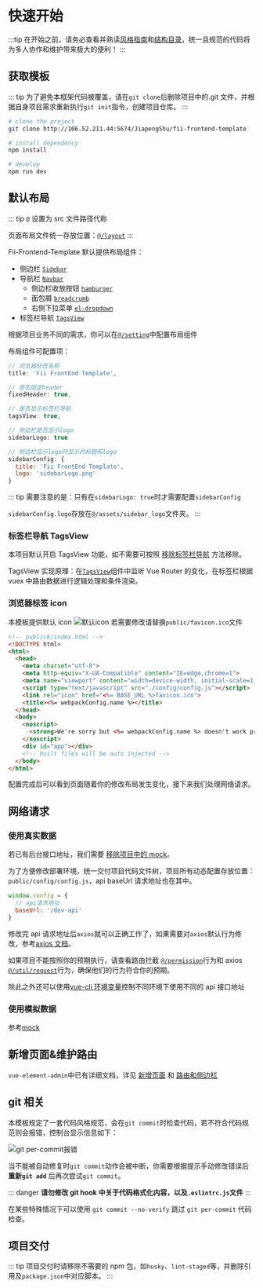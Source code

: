 # 快速开始

:::tip
在开始之前，请务必查看并熟读[风格指南](/guide/advanced/style-guide.md)和[结构目录](/guide/#目录结构)，统一且规范的代码将为多人协作和维护带来极大的便利！
:::

## 获取模板

::: tip
为了避免本框架代码被覆盖，请在`git clone`后删除项目中的.git 文件，并根据自身项目需求重新执行`git init`指令，创建项目仓库。
:::

```bash
# clone the project
git clone http://106.52.211.44:5674/JiapengShu/fii-frontend-template

# install dependency
npm install

# develop
npm run dev
```

## 默认布局

::: tip
`@` 设置为 src 文件路径代称

页面布局文件统一存放位置：[`@/layout`](http://106.52.211.44:5674/JiapengShu/fii-frontend-template/-/tree/master/src/layout)
:::

Fii-Frontend-Template 默认提供布局组件：

- 侧边栏 [`Sidebar`](http://106.52.211.44:5674/JiapengShu/fii-frontend-template/-/blob/master/src/layout/components/Sidebar/index.vue)
- 导航栏 [`Navbar`](http://106.52.211.44:5674/JiapengShu/fii-frontend-template/-/blob/master/src/layout/components/Navbar.vue)
  - 侧边栏收放按钮 [`hamburger`](http://106.52.211.44:5674/JiapengShu/fii-frontend-template/-/blob/master/src/layout/components/Hamburger/index.vue)
  - 面包屑 [`breadcrumb`](http://106.52.211.44:5674/JiapengShu/fii-frontend-template/-/blob/master/src/layout/components/Breadcrumb/index.vue)
  - 右侧下拉菜单 [`el-dropdown`](http://106.52.211.44:5674/JiapengShu/fii-frontend-template/-/blob/master/src/layout/components/Navbar.vue)
- 标签栏导航 [`TagsView`](http://106.52.211.44:5674/JiapengShu/fii-frontend-template/-/blob/master/src/layout/components/TagsView/index.vue)

根据项目业务不同的需求，你可以在[`@/setting`](http://106.52.211.44:5674/JiapengShu/fii-frontend-template/-/blob/master/src/settings.js)中配置布局组件

布局组件可配置项：

```js
// 浏览器标签名称
title: 'Fii FrontEnd Template',

// 是否固定header
fixedHeader: true,

// 是否显示标签栏导航
tagsView: true,

// 侧边栏是否显示logo
sidebarLogo: true

// 侧边栏显示logo时显示的标题和logo
sidebarConfig: {
  title: 'Fii FrontEnd Template',
  logo: 'sidebarLogo.png'
}
```

::: tip
需要注意的是：只有在`sidebarLogo: true`时才需要配置`sidebarConfig`

`sidebarConfig.logo`存放在`@/assets/sidebar_logo`文件夹。
:::

### 标签栏导航 TagsView

本项目默认开启 TagsView 功能，如不需要可按照 [移除标签栏导航](/guide/essentials/tags-view.md#移除) 方法移除。

TagsView 实现原理：在[`TagsView`](http://106.52.211.44:5674/JiapengShu/fii-frontend-template/-/blob/master/src/layout/components/TagsView/index.vue)组件中监听 Vue Router 的变化，在标签栏根据 vuex 中路由数据进行逻辑处理和条件渲染。

### 浏览器标签 icon

本模板提供默认 icon ![默认icon](../../.vuepress/public/images/docImg/20210923094236.jpg)
若需要修改请替换`public/favicon.ico`文件

```html {9}
<!-- publick/index.html -->
<!DOCTYPE html>
<html>
  <head>
    <meta charset="utf-8">
    <meta http-equiv="X-UA-Compatible" content="IE=edge,chrome=1">
    <meta name="viewport" content="width=device-width, initial-scale=1, maximum-scale=1, user-scalable=no">
    <script type="text/javascript" src="./config/config.js"></script>
    <link rel="icon" href="<%= BASE_URL %>favicon.ico">
    <title><%= webpackConfig.name %></title>
  </head>
  <body>
    <noscript>
      <strong>We're sorry but <%= webpackConfig.name %> doesn't work properly without JavaScript enabled. Please enable it to continue.</strong>
    </noscript>
    <div id="app"></div>
    <!-- built files will be auto injected -->
  </body>
</html>
```

配置完成后可以看到页面随着你的修改布局发生变化，接下来我们处理网络请求。

## 网络请求

### 使用真实数据

若已有后台接口地址，我们需要 [移除项目中的 mock](/guide/essentials/mock-api.html#移除)。

为了方便修改部署环境，统一交付项目代码文件树，项目所有动态配置存放位置： `public/config/config.js`，api baseUrl 请求地址也在其中。

```js
window.config = {
  // api请求地址
  baseUrl: '/dev-api'
}
```

修改完 api 请求地址后`axios`就可以正确工作了，如果需要对`axios`默认行为修改，参考[axios 文档](https://axios-http.com/zh/docs/intro)。

如果项目不能按照你的预期执行，请查看路由拦截 [`@/permission`](http://106.52.211.44:5674/JiapengShu/fii-frontend-template/-/blob/master/src/permission.js)行为和 axios [`@/util/request`](http://106.52.211.44:5674/JiapengShu/fii-frontend-template/-/blob/master/src/utils/request.js)行为，确保他们的行为符合你的预期。

除此之外还可以使用[vue-cli 环境变量](/guide/essentials/env.md)控制不同环境下使用不同的 api 接口地址

### 使用模拟数据

参考[mock](/guide/essentials/mock-api.md)

## 新增页面&维护路由

`vue-element-admin`中已有详细文档，详见 [新增页面](/guide/essentials/new-page.md) 和 [路由和侧边栏](/guide/essentials/router-and-nav.md)

## git 相关

本模板规定了一套代码风格规范，会在`git commit`时检查代码，若不符合代码规范则会报错，控制台显示信息如下：

![git per-commit报错](../../.vuepress/public/images/docImg/Snipaste_2021-09-22_16-02-49.png)

当不能被自动修复时`git commit`动作会被中断，你需要根据提示手动修改错误后 **重新`git add`** 后再次尝试`git commit`。

::: danger
**请勿修改 git hook 中关于代码格式化内容，以及`.eslintrc.js`文件**
:::

在某些特殊情况下可以使用 `git commit --no-verify` 跳过 `git per-commit` 代码检查。

## 项目交付

::: tip
项目交付时请移除不需要的 npm 包，如`husky`、`lint-staged`等，并删除引用及`package.json`中对应脚本。
:::
